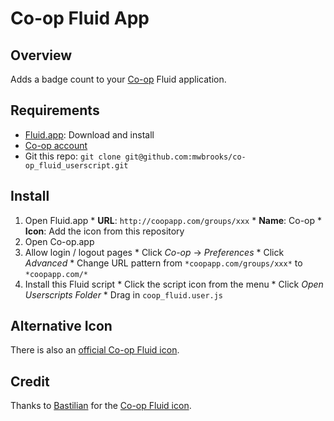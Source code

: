 Co-op Fluid App
===============

Overview
--------
Adds a badge count to your [Co-op](http://www.coopapp.com/) Fluid application.

Requirements
------------
  * [Fluid.app](http://www.fluidapp.com/): Download and install
  * [Co-op account](http://www.coopapp.com/)
  * Git this repo: `git clone git@github.com:mwbrooks/co-op_fluid_userscript.git`

Install
-------
  1. Open Fluid.app
    * __URL__: `http://coopapp.com/groups/xxx`
    * __Name__: Co-op
    * __Icon__: Add the icon from this repository
  2. Open Co-op.app
  3. Allow login / logout pages
    * Click _Co-op_ -> _Preferences_
    * Click _Advanced_
    * Change URL pattern from `*coopapp.com/groups/xxx*` to `*coopapp.com/*`
  4. Install this Fluid script
    * Click the script icon from the menu
    * Click _Open Userscripts Folder_
    * Drag in `coop_fluid.user.js`

Alternative Icon
----------------
There is also an [official Co-op Fluid icon](http://coopapp.com/images/coop-icon.png).

Credit
------
Thanks to [Bastilian](http://www.flickr.com/photos/bastilian/) for the [Co-op Fluid icon](http://www.flickr.com/photos/bastilian/2968329021/).
